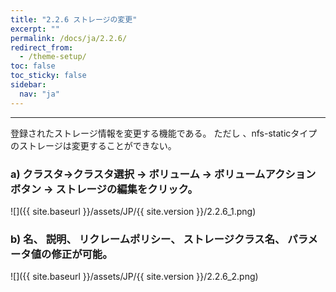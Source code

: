 ```yaml
---
title: "2.2.6 ストレージの変更"
excerpt: ""
permalink: /docs/ja/2.2.6/
redirect_from:
  - /theme-setup/
toc: false
toc_sticky: false
sidebar:
  nav: "ja"
---
```


---
登録されたストレージ情報を変更する機能である。 ただし 、nfs-staticタイプのストレージは変更することができない。

### a\) クラスタ→クラスタ選択 → ボリューム → ボリュームアクションボタン → ストレージの編集をクリック。
![]({{ site.baseurl }}/assets/JP/{{ site.version }}/2.2.6_1.png)

### b\) 名、 説明、 リクレームポリシー、 ストレージクラス名、 パラメータ値の修正が可能。
![]({{ site.baseurl }}/assets/JP/{{ site.version }}/2.2.6_2.png)


